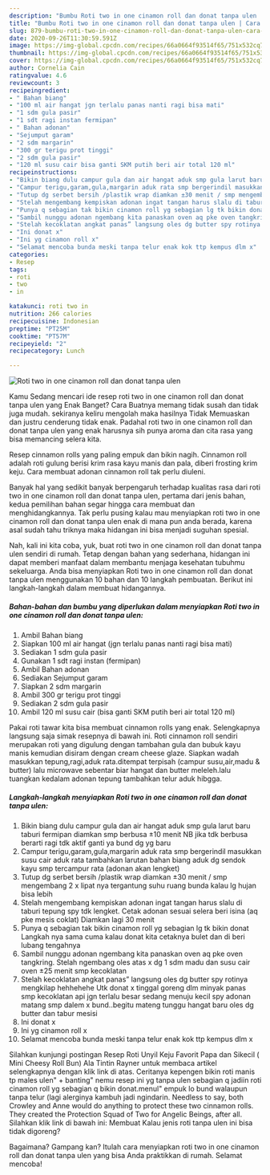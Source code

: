 ```yaml
---
description: "Bumbu Roti two in one cinamon roll dan donat tanpa ulen | Cara Membuat Roti two in one cinamon roll dan donat tanpa ulen Yang Enak Dan Mudah"
title: "Bumbu Roti two in one cinamon roll dan donat tanpa ulen | Cara Membuat Roti two in one cinamon roll dan donat tanpa ulen Yang Enak Dan Mudah"
slug: 879-bumbu-roti-two-in-one-cinamon-roll-dan-donat-tanpa-ulen-cara-membuat-roti-two-in-one-cinamon-roll-dan-donat-tanpa-ulen-yang-enak-dan-mudah
date: 2020-09-26T11:30:59.591Z
image: https://img-global.cpcdn.com/recipes/66a0664f93514f65/751x532cq70/roti-two-in-one-cinamon-roll-dan-donat-tanpa-ulen-foto-resep-utama.jpg
thumbnail: https://img-global.cpcdn.com/recipes/66a0664f93514f65/751x532cq70/roti-two-in-one-cinamon-roll-dan-donat-tanpa-ulen-foto-resep-utama.jpg
cover: https://img-global.cpcdn.com/recipes/66a0664f93514f65/751x532cq70/roti-two-in-one-cinamon-roll-dan-donat-tanpa-ulen-foto-resep-utama.jpg
author: Cornelia Cain
ratingvalue: 4.6
reviewcount: 3
recipeingredient:
- " Bahan biang"
- "100 ml air hangat jgn terlalu panas nanti ragi bisa mati"
- "1 sdm gula pasir"
- "1 sdt ragi instan fermipan"
- " Bahan adonan"
- "Sejumput garam"
- "2 sdm margarin"
- "300 gr terigu prot tinggi"
- "2 sdm gula pasir"
- "120 ml susu cair bisa ganti SKM putih beri air total 120 ml"
recipeinstructions:
- "Bikin biang dulu campur gula dan air hangat aduk smp gula larut baru taburi fermipan diamkan smp berbusa ±10 menit NB jika tdk berbusa berarti ragi tdk aktif ganti ya bund dg yg baru"
- "Campur terigu,garam,gula,margarin aduk rata smp bergerindil masukkan susu cair aduk rata tambahkan larutan bahan biang aduk dg sendok kayu smp tercampur rata (adonan akan lengket)"
- "Tutup dg serbet bersih /plastik wrap diamkan ±30 menit / smp mengembang 2 x lipat nya tergantung suhu ruang bunda kalau lg hujan bisa lebih"
- "Stelah mengembang kempiskan adonan ingat tangan harus slalu di taburi tepung spy tdk lengket. Cetak adonan sesuai selera beri isina (aq pke mesis coklat) Diamkan lagi 30 menit"
- "Punya q sebagian tak bikin cinamon roll yg sebagian lg tk bikin donat Langkah nya sama cuma kalau donat kita cetaknya bulet dan di beri lubang tengahnya"
- "Sambil nunggu adonan ngembang kita panaskan oven aq pke oven tangkring. Stelah ngembang oles atas x dg 1 sdm madu dan susu cair oven ±25 menit smp kecoklatan"
- "Stelah kecoklatan angkat panas” langsung oles dg butter spy rotinya mengkilap hehhehehe Utk donat x tinggal goreng dlm minyak panas smp kecoklatan api jgn terlalu besar sedang menuju kecil spy adonan matang smp dalem x bund..begitu mateng tunggu hangat baru oles dg butter dan tabur mesisi"
- "Ini donat x"
- "Ini yg cinamon roll x"
- "Selamat mencoba bunda meski tanpa telur enak kok ttp kempus dlm x"
categories:
- Resep
tags:
- roti
- two
- in

katakunci: roti two in 
nutrition: 266 calories
recipecuisine: Indonesian
preptime: "PT25M"
cooktime: "PT57M"
recipeyield: "2"
recipecategory: Lunch

---
```



![Roti two in one cinamon roll dan donat tanpa ulen](https://img-global.cpcdn.com/recipes/66a0664f93514f65/751x532cq70/roti-two-in-one-cinamon-roll-dan-donat-tanpa-ulen-foto-resep-utama.jpg)

Kamu Sedang mencari ide resep roti two in one cinamon roll dan donat tanpa ulen yang Enak Banget? Cara Buatnya memang tidak susah dan tidak juga mudah. sekiranya keliru mengolah maka hasilnya Tidak Memuaskan dan justru cenderung tidak enak. Padahal roti two in one cinamon roll dan donat tanpa ulen yang enak harusnya sih punya aroma dan cita rasa yang bisa memancing selera kita.

Resep cinnamon rolls yang paling empuk dan bikin nagih. Cinnamon roll adalah roti gulung berisi krim rasa kayu manis dan pala, diberi frosting krim keju. Cara membuat adonan cinnamon roll tak perlu diuleni.

Banyak hal yang sedikit banyak berpengaruh terhadap kualitas rasa dari roti two in one cinamon roll dan donat tanpa ulen, pertama dari jenis bahan, kedua pemilihan bahan segar hingga cara membuat dan menghidangkannya. Tak perlu pusing kalau mau menyiapkan roti two in one cinamon roll dan donat tanpa ulen enak di mana pun anda berada, karena asal sudah tahu triknya maka hidangan ini bisa menjadi suguhan spesial.


Nah, kali ini kita coba, yuk, buat roti two in one cinamon roll dan donat tanpa ulen sendiri di rumah. Tetap dengan bahan yang sederhana, hidangan ini dapat memberi manfaat dalam membantu menjaga kesehatan tubuhmu sekeluarga. Anda bisa menyiapkan Roti two in one cinamon roll dan donat tanpa ulen menggunakan 10 bahan dan 10 langkah pembuatan. Berikut ini langkah-langkah dalam membuat hidangannya.

<!--inarticleads1-->

##### Bahan-bahan dan bumbu yang diperlukan dalam menyiapkan Roti two in one cinamon roll dan donat tanpa ulen:

1. Ambil  Bahan biang
1. Siapkan 100 ml air hangat (jgn terlalu panas nanti ragi bisa mati)
1. Sediakan 1 sdm gula pasir
1. Gunakan 1 sdt ragi instan (fermipan)
1. Ambil  Bahan adonan
1. Sediakan Sejumput garam
1. Siapkan 2 sdm margarin
1. Ambil 300 gr terigu prot tinggi
1. Sediakan 2 sdm gula pasir
1. Ambil 120 ml susu cair (bisa ganti SKM putih beri air total 120 ml)


Pakai roti tawar kita bisa membuat cinnamon rolls yang enak. Selengkapnya langsung saja simak resepnya di bawah ini. Roti cinnamon roll sendiri merupakan roti yang digulung dengan tambahan gula dan bubuk kayu manis kemudian disiram dengan cream cheese glaze. Siapkan wadah masukkan tepung,ragi,aduk rata.ditempat terpisah (campur susu,air,madu &amp; butter) lalu microwave sebentar biar hangat dan butter meleleh.lalu tuangkan kedalam adonan tepung tambahkan telur aduk hibgga. 

<!--inarticleads2-->

##### Langkah-langkah menyiapkan Roti two in one cinamon roll dan donat tanpa ulen:

1. Bikin biang dulu campur gula dan air hangat aduk smp gula larut baru taburi fermipan diamkan smp berbusa ±10 menit NB jika tdk berbusa berarti ragi tdk aktif ganti ya bund dg yg baru
1. Campur terigu,garam,gula,margarin aduk rata smp bergerindil masukkan susu cair aduk rata tambahkan larutan bahan biang aduk dg sendok kayu smp tercampur rata (adonan akan lengket)
1. Tutup dg serbet bersih /plastik wrap diamkan ±30 menit / smp mengembang 2 x lipat nya tergantung suhu ruang bunda kalau lg hujan bisa lebih
1. Stelah mengembang kempiskan adonan ingat tangan harus slalu di taburi tepung spy tdk lengket. Cetak adonan sesuai selera beri isina (aq pke mesis coklat) Diamkan lagi 30 menit
1. Punya q sebagian tak bikin cinamon roll yg sebagian lg tk bikin donat Langkah nya sama cuma kalau donat kita cetaknya bulet dan di beri lubang tengahnya
1. Sambil nunggu adonan ngembang kita panaskan oven aq pke oven tangkring. Stelah ngembang oles atas x dg 1 sdm madu dan susu cair oven ±25 menit smp kecoklatan
1. Stelah kecoklatan angkat panas” langsung oles dg butter spy rotinya mengkilap hehhehehe Utk donat x tinggal goreng dlm minyak panas smp kecoklatan api jgn terlalu besar sedang menuju kecil spy adonan matang smp dalem x bund..begitu mateng tunggu hangat baru oles dg butter dan tabur mesisi
1. Ini donat x
1. Ini yg cinamon roll x
1. Selamat mencoba bunda meski tanpa telur enak kok ttp kempus dlm x


Silahkan kunjungi postingan Resep Roti Unyil Keju Favorit Papa dan Sikecil ( Mini Cheesy Roll Bun) Ala Tintin Rayner untuk membaca artikel selengkapnya dengan klik link di atas. Ceritanya kepengen bikin roti manis tp males ulen&#34; + banting&#34; nemu resep ini yg tanpa ulen sebagian q jadiin roti cinamon roll yg sebagian q bikin donat.menul&#34; empuk lo bund walaupun tanpa telur (lagi alerginya kambuh jadi ngindarin. Needless to say, both Crowley and Anne would do anything to protect these two cinnamon rolls. They created the Protection Squad of Two for Angelic Beings, after all. Silahkan klik link di bawah ini: Membuat Kalau jenis roti tanpa ulen ini bisa tidak digoreng? 

Bagaimana? Gampang kan? Itulah cara menyiapkan roti two in one cinamon roll dan donat tanpa ulen yang bisa Anda praktikkan di rumah. Selamat mencoba!
